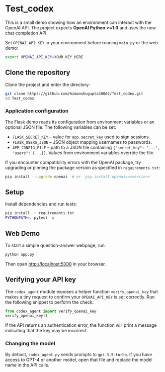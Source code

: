 # Test_codex
This is a small demo showing how an environment can interact with the OpenAI API. The project expects **OpenAI Python >=1.0** and uses the new chat completion API.

Set `OPENAI_API_KEY` in your environment before running `main.py` or the web demo:

```bash
export OPENAI_API_KEY=YOUR_KEY_HERE
```

## Clone the repository

Clone the project and enter the directory:

```bash
git clone https://github.com/himanshugupta30062/Test_codex.git
cd Test_codex
```

### Application configuration

The Flask demo reads its configuration from environment variables or an optional
JSON file. The following variables can be set:

- `FLASK_SECRET_KEY` – value for `app.secret_key` used to sign sessions.
- `FLASK_USERS_JSON` – JSON object mapping usernames to passwords.
- `APP_CONFIG_FILE` – path to a JSON file containing `{"secret_key": "...", "users": {...}}`.
  Values from environment variables override the file.

If you encounter compatibility errors with the OpenAI package, try upgrading or pinning the package version as specified in `requirements.txt`:

```bash
pip install --upgrade openai  # or `pip install openai==<version>`
```

## Setup

Install dependencies and run tests:

```bash
pip install -r requirements.txt
PYTHONPATH=. pytest -q
```

## Web Demo

To start a simple question-answer webpage, run:

```bash
python app.py
```

Then open <http://localhost:5000> in your browser.

## Verifying your API key

The `codex_agent` module exposes a helper function `verify_openai_key` that makes
a tiny request to confirm your `OPENAI_API_KEY` is set correctly. Run the
following snippet to perform the check:

```python
from codex_agent import verify_openai_key
verify_openai_key()
```

If the API returns an authentication error, the function will print a message
indicating that the key may be incorrect.

### Changing the model

By default, `codex_agent.py` sends prompts to `gpt-3.5-turbo`. If you have access to GPT-4 or another model, open that file and replace the model name in the API calls.
